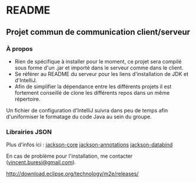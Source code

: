 # README #

## Projet commun de communication client/serveur ##

### À propos ###

* Rien de spécifique à installer pour le moment, ce projet sera compilé sous forme d'un .jar et importé dans le serveur comme dans le client.
* Se référer au README du serveur pour les liens d'installation de JDK et d'IntelliJ.
* Afin de simplifier la dépendance entre les différents projets il est fortement conseillé de clone les différents repos dans un même répertoire.

Un fichier de configuration d'IntelliJ suivra dans peu de temps afin d'uniformiser le formatage du code Java au sein du groupe.

### Librairies JSON ###

Plus d'infos ici : [jackson-core](https://github.com/FasterXML/jackson-core) [jackson-annotations](https://github.com/FasterXML/jackson-annotations) [jackson-databind](https://github.com/FasterXML/jackson-databind)

En cas de problème pour l'installation, me contacter (vincent.buresi@gmail.com).

http://download.eclipse.org/technology/m2e/releases/